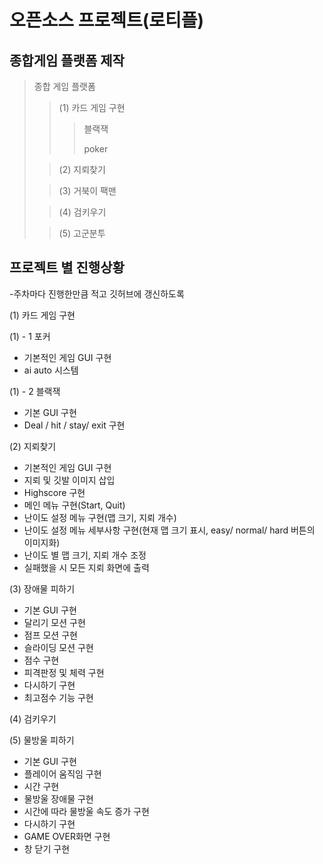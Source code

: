 # 오픈소스 프로젝트(로티플)

## 종합게임 플랫폼  제작


> 종합 게임 플랫폼
> > (1) 카드 게임 구현
> >> 블랙잭
> >>
> >> poker
> 
> > (2) 지뢰찾기
>
> > (3) 거북이 팩맨
>
> > (4) 검키우기
>
> > (5) 고군분투
>

## 프로젝트 별 진행상황

-주차마다 진행한만큼 적고 깃허브에 갱신하도록

(1) 카드 게임 구현

(1) - 1 포커
- 기본적인 게임 GUI 구현
- ai auto 시스템

(1) - 2 블랙잭
- 기본 GUI 구현
- Deal / hit / stay/ exit 구현

(2) 지뢰찾기

- 기본적인 게임 GUI 구현
- 지뢰 및 깃발 이미지 삽입
- Highscore 구현
- 메인 메뉴 구현(Start, Quit)
- 난이도 설정 메뉴 구현(맵 크기, 지뢰 개수)
- 난이도 설정 메뉴 세부사항 구현(현재 맵 크기 표시, easy/ normal/ hard 버튼의 이미지화)
- 난이도 별 맵 크기, 지뢰 개수 조정
- 실패했을 시 모든 지뢰 화면에 출력

(3) 장애물 피하기

- 기본 GUI 구현
- 달리기 모션 구현
- 점프 모션 구현 
- 슬라이딩 모션 구현 
- 점수 구현 
- 피격판정 및 체력 구현
- 다시하기 구현 
- 최고점수 기능 구현 

(4) 검키우기

(5) 물방울 피하기
- 기본 GUI 구현
- 플레이어 움직임 구현
- 시간 구현
- 물방울 장애물 구현
- 시간에 따라 물방울 속도 증가 구현
- 다시하기 구현
- GAME OVER화면 구현
- 창 닫기 구현
